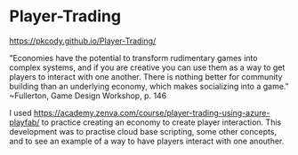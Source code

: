 # Player-Trading

https://pkcody.github.io/Player-Trading/

"Economies have the potential to transform rudimentary games into complex systems, and if you are creative you can use them as a way to get players to interact with one another. There is nothing better for community building than an underlying economy, which makes socializing into a game." ~Fullerton, Game Design Workshop, p. 146

I used https://academy.zenva.com/course/player-trading-using-azure-playfab/ to practice creating an economy to create player interaction. This development was to practise cloud base scripting, some other concepts, and to see an example of a way to have players interact with one anouther.
